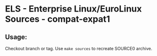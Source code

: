 # ELS - Enterprise Linux/EuroLinux Sources - compat-expat1
 
## Usage:
  Checkout branch or tag. Use `make sources` to recreate  SOURCE0 archive.
